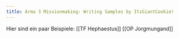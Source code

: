 ```yaml
---
title: Arma 3 Missionmaking: Writing Samples by ItsGiantCookie!
---
```


Hier sind ein paar Beispiele:
[[TF Hephaestus]]
[[OP Jorgmungand]]

